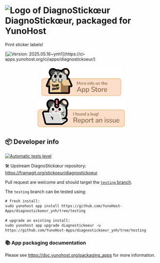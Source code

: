 <!--
N.B.: This README was automatically generated by <https://github.com/YunoHost/apps_tools/blob/main/readme_generator>
It shall NOT be edited by hand.
-->

<h1>
  <img src="https://raw.githubusercontent.com/YunoHost/apps/main/logos/diagnostickoeur.png" width="32px" alt="Logo of DiagnoStickœur">
  DiagnoStickœur, packaged for YunoHost
</h1>

Print sticker labels!

[![Version: 2025.05.16~ynh1](https://img.shields.io/badge/Version-2025.05.16~ynh1-rgba(0,150,0,1)?style=for-the-badge)](https://ci-apps.yunohost.org/ci/apps/diagnostickoeur/)

<div align="center">
<a href="https://apps.yunohost.org/app/diagnostickoeur"><img height="100px" src="https://github.com/YunoHost/yunohost-artwork/raw/refs/heads/main/badges/neopossum-badges/badge_more_info_on_the_appstore.svg"/></a>
<a href="https://github.com/YunoHost-Apps/diagnostickoeur_ynh/issues"><img height="100px" src="https://github.com/YunoHost/yunohost-artwork/raw/refs/heads/main/badges/neopossum-badges/badge_report_an_issue.svg"/></a>
</div>

## 📦 Developer info

[![Automatic tests level](https://apps.yunohost.org/badge/cilevel/diagnostickoeur)](https://ci-apps.yunohost.org/ci/apps/diagnostickoeur/)

🛠️ Upstream DiagnoStickœur repository: <https://framagit.org/stickoeur/diagnostickoeur>

Pull request are welcome and should target the [`testing` branch](https://github.com/YunoHost-Apps/diagnostickoeur_ynh/tree/testing).

The `testing` branch can be tested using:
```
# fresh install:
sudo yunohost app install https://github.com/YunoHost-Apps/diagnostickoeur_ynh/tree/testing

# upgrade an existing install:
sudo yunohost app upgrade diagnostickoeur -u https://github.com/YunoHost-Apps/diagnostickoeur_ynh/tree/testing
```

### 📚 App packaging documentation

Please see <https://doc.yunohost.org/packaging_apps> for more information.